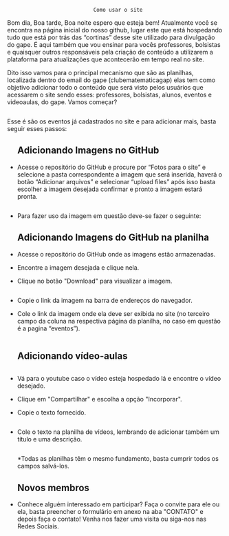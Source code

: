 								Como usar o site
<p>Bom dia, Boa tarde, Boa noite espero que esteja bem! Atualmente você se encontra na página inicial do nosso github, lugar este que está hospedando tudo que está por trás das “cortinas” desse site utilizado para divulgação do gape. É aqui também que vou ensinar para vocês professores, bolsistas e quaisquer outros responsáveis pela criação de conteúdo a utilizarem a plataforma para atualizações que acontecerão em tempo real no site.</p>
<p>Dito isso vamos para o principal mecanismo que são as planilhas, localizada  dentro do email do gape (clubematematicagap) elas tem como objetivo adicionar todo o conteúdo que será visto pelos usuários que acessarem o site sendo esses: professores, bolsistas, alunos, eventos e videoaulas, do gape. Vamos começar?</p>
<img src="">
<p>Esse é são os eventos já cadastrados no site e para adicionar mais, basta seguir esses passos:</p>

<ul>
	<h2>Adicionando Imagens no GitHub</h2>
	<li><p>Acesse o repositório do GitHub e procure por “Fotos para o site” e selecione a pasta correspondente a imagem que será inserida, haverá o botão “Adicionar arquivos” e selecionar “upload files” após isso basta escolher a imagem desejada confirmar e pronto a imagem estará pronta.</p></li>
	<img src="">
	<li><p>Para fazer uso da imagem em questão deve-se fazer o seguinte:</p></li>
</ul>
<ul>
	<h2>Adicionando Imagens do GitHub na planilha</h2>
 	<li><p>Acesse o repositório do GitHub onde as imagens estão armazenadas.</p></li>
  	<li><p>Encontre a imagem desejada e clique nela.</p></li>
	<li><p>Clique no botão "Download" para visualizar a imagem.</p></li>
	<img src="">
 	<li><p>Copie o link da imagem na barra de endereços do navegador.</p></li>
 	<li><p>Cole o link da imagem onde ela deve ser exibida no site (no terceiro campo da coluna na respectiva página da planilha, no caso em questão é a pagina “eventos”).</p></li>
	<img src="">
</ul>	
<ul>
	<h2>Adicionando vídeo-aulas</h2>
	<img src="">
 	<li><p>Vá para o youtube caso o vídeo esteja hospedado lá e encontre o vídeo desejado.</p></li>
 	<li><p>Clique em "Compartilhar" e escolha a opção "Incorporar".</p></li>
 	<li><p>Copie o texto fornecido.</p></li>
	<img src="">
 	<li><p>Cole o texto na planilha de vídeos, lembrando de adicionar também um título e uma descrição.</p></li>
	<img src="">
	<p>*Todas as planilhas têm o mesmo fundamento, basta cumprir todos os campos salvá-los.</p>
</ul>
<ul>
	<h2>Novos membros</h2>
 	<li><p>Conhece alguém interessado em participar? Faça o convite para ele ou ela, basta preencher o formulário em anexo na aba "CONTATO" e depois faça o contato!  Venha nos fazer uma visita ou siga-nos nas Redes Sociais.</p></li>
	<img src="">
</ul>
